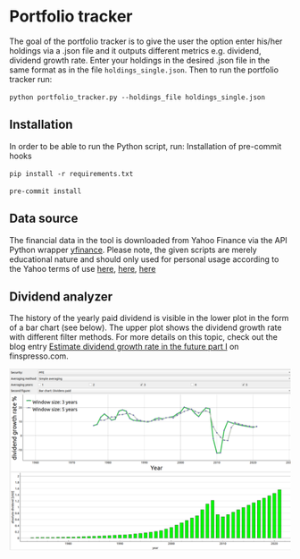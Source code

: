 # Portfolio tracker
The goal of the portfolio tracker is to give the user the option enter his/her holdings via a .json file and it outputs different metrics e.g. dividend, dividend growth rate. Enter your holdings in the desired .json file in the same format as in the file `holdings_single.json`. Then to run the portfolio tracker run:

`python portfolio_tracker.py --holdings_file holdings_single.json`

## Installation
In order to be able to run the Python script, run:
Installation of pre-commit hooks

`pip install -r requirements.txt`

`pre-commit install`

## Data source
The financial data in the tool is downloaded from Yahoo Finance via the API Python wrapper [yfinance](https://github.com/ranaroussi/yfinance). Please note, the given scripts are merely educational nature and should only used for personal usage according to the Yahoo terms of use [here](https://policies.yahoo.com/us/en/yahoo/terms/product-atos/apiforydn/index.htm), [here](https://legal.yahoo.com/us/en/yahoo/terms/otos/index.html), [here](https://policies.yahoo.com/us/en/yahoo/terms/index.htm)

## Dividend analyzer
The history of the yearly paid dividend is visible in the lower plot in the form of a bar chart (see below). The upper plot shows the dividend growth rate with different filter methods. For more details on this topic, check out the blog entry [Estimate dividend growth rate in the future part I](https://www.finspresso.com/2022/02/19/estimate-dividend-growth-rate-in-the-future-part-i/) on finspresso.com.

![dividend1](images/dividend1.png)
